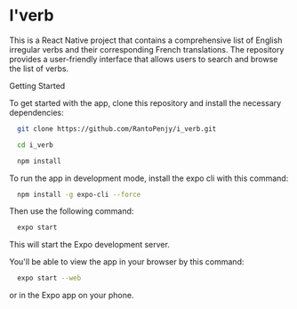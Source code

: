 # I'verb
This is a React Native project that contains a comprehensive list of English irregular verbs and their corresponding French translations. The repository provides a user-friendly interface that allows users to search and browse the list of verbs.

Getting Started

To get started with the app, clone this repository and install the necessary dependencies:

```bash
  git clone https://github.com/RantoPenjy/i_verb.git
```
```bash
  cd i_verb
```
```bash
  npm install
```

To run the app in development mode, install the expo cli with this command:

```bash
  npm install -g expo-cli --force
```
Then use the following command:

```bash
  expo start
```

This will start the Expo development server.

You'll be able to view the app in your browser by this command:

```bash
  expo start --web
```

or in the Expo app on your phone.
